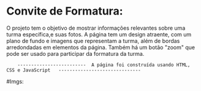 # Convite de Formatura:


O projeto tem o objetivo de mostrar informações relevantes sobre uma turma específica,e suas fotos.
A página tem um design atraente, com um plano de fundo e imagens que representam a turma, além de bordas 
arredondadas em elementos da página. Também há um botão "zoom" que pode ser usado para participar da formatura da turma.

        -------------------------  A página foi construída usando HTML, CSS e JavaScript   ------------------------------

#Imgs:
